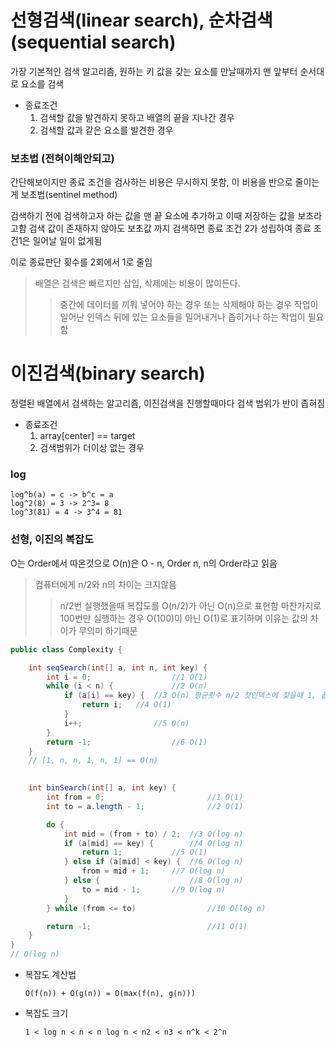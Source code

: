 # 선형검색(linear search), 순차검색(sequential search)

가장 기본적인 검색 알고리즘, 원하는 키 값을 갖는 요소를 만날때까지 맨 앞부터 순서대로 요소를 검색

- 종료조건
	1. 검색할 값을 발견하지 못하고 배열의 끝을 지나간 경우
	2. 검색할 값과 같은 요소를 발견한 경우

### 보초법 (전혀이해안되고)

간단해보이지만 종료 조건을 검사하는 비용은 무시하지 못함, 이 비용을 반으로 줄이는게 보초법(sentinel method)

검색하기 전에 검색하고자 하는 값을 맨 끝 요소에 추가하고 이때 저장하는 값을 보초라고함 검색 값이 존재하지 않아도 보초값 까지 검색하면 종료 조건 2가 성립하여 종료 조건1은 일어날 일이 없게됨

이로 종료판단 횟수를 2회에서 1로 줄임

> 배열은 검색은 빠르지만 삽입, 삭제에는 비용이 많이든다.
>> 중간에 데이터를 끼워 넣어야 하는 경우 또는 삭제해야 하는 경우 작업이 일어난 인덱스 뒤에 있는 요소들을
> > 밀어내거나 좁히거나 하는 작업이 필요함

# 이진검색(binary search)

정렬된 배열에서 검색하는 알고리즘, 이진검색을 진행할때마다 검색 범위가 반이 좁혀짐

- 종료조건
	1. array[center] == target
	2. 검색범위가 더이상 없는 경우

### log

```text
log^b(a) = c -> b^c = a
log^2(8) = 3 -> 2^3= 8
log^3(81) = 4 -> 3^4 = 81 
```

### 선형, 이진의 복잡도

O는 Order에서 따온것으로 O(n)은 O - n, Order n, n의 Order라고 읽음

> 컴퓨터에게 n/2와 n의 차이는 크지않음
>> n/2번 실행했을때 복잡도를 O(n/2)가 아닌 O(n)으로 표현함
> > 마찬가지로 100번만 실행하는 경우 O(100)이 아닌 O(1)로 표기하며
> > 이유는 값의 차이가 무의미 하기때문

```java
public class Complexity {

	int seqSearch(int[] a, int n, int key) {
		int i = 0;                  //1 O(1)
		while (i < n) {             //2 O(n) 
			if (a[i] == key) {  //3 O(n) 평균횟수 n/2 첫인덱스에 찾을때 1, 끝까지 못찾을때 n
				return i;   //4 O(1)
			}
			i++;                //5 O(n)
		}
		return -1;                  //6 O(1)
	}
	// [1, n, n, 1, n, 1] == O(n)
    

	int binSearch(int[] a, int key) {
		int from = 0;                       //1 O(1)
		int to = a.length - 1;              //2 O(1)

		do {
			int mid = (from + to) / 2;  //3 O(log n)
			if (a[mid] == key) {        //4 O(log n)
				return 1;           //5 O(1)
			} else if (a[mid] < key) {  //6 O(log n)
				from = mid + 1;     //7 O(log n)
			} else {                    //8 O(log n)
				to = mid - 1;       //9 O(log n)
			}
		} while (from <= to)                //10 O(log n) 

		return -1;                          //11 O(1)
	}
}
// O(log n)
```

- 복잡도 계산법

  `O(f(n)) + O(g(n)) = O(max(f(n), g(n)))`

- 복잡도 크기

  `1 < log n < n < n log n < n2 < n3 < n^k < 2^n`